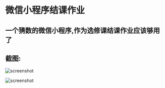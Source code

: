 # 微信小程序结课作业

## 一个猜数的微信小程序,作为选修课结课作业应该够用了

## 截图:

![screenshot](https://ae01.alicdn.com/kf/U7b082d37be414a0581ef187b82ac92fd8.jpg)

![screenshot](https://ae01.alicdn.com/kf/Ua9b50ebe0baa412c8799e2a2571a669a4.jpg)
